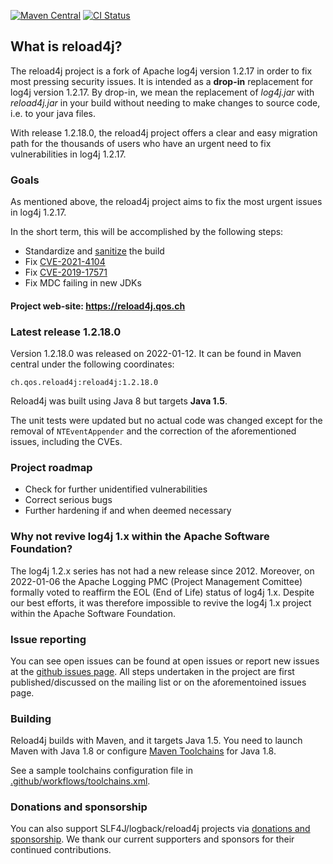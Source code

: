 
[![Maven Central](https://maven-badges.herokuapp.com/maven-central/ch.qos.reload4j/reload4j/badge.svg)](https://maven-badges.herokuapp.com/maven-central/ch.qos.reload4j/reload4j)
[![CI Status](https://github.com/qos-ch/reload4j/workflows/CI/badge.svg?branch=branch_1.2.18)](https://github.com/qos-ch/reload4j/actions?query=branch%3Abranch_1.2.18)

## What is reload4j?

The reload4j project is a fork of Apache log4j version 1.2.17 in order 
to fix most pressing security issues. It is intended as a 
__drop-in__ replacement for log4j version 1.2.17. By drop-in, we mean 
the replacement of  _log4j.jar_ with _reload4j.jar_ in your build without 
needing to make changes to source code, i.e. to your java files.

With release 1.2.18.0, the reload4j project offers a clear and
easy migration path for the thousands of users who have an 
urgent need to fix vulnerabilities in log4j 1.2.17.

### Goals

As mentioned above, the reload4j project aims to fix the 
most urgent issues in log4j 1.2.17.

In the short term, this will be accomplished by the following steps:

* Standardize and [sanitize](https://jira.qos.ch/browse/REL-1) the build
* Fix [CVE-2021-4104](https://cve.report/CVE-2021-4104)
* Fix [CVE-2019-17571](https://cve.report/CVE-2019-17571)
* Fix MDC failing in new JDKs

#### Project web-site: https://reload4j.qos.ch

### Latest release 1.2.18.0

Version 1.2.18.0 was released on 2022-01-12. It can be found in Maven central 
under the following coordinates:

`ch.qos.reload4j:reload4j:1.2.18.0`

Reload4j was built using Java 8 but targets __Java 1.5__.

The unit tests were updated but no actual code was changed except 
for the removal of `NTEventAppender` and the correction of the 
aforementioned issues, including the CVEs.

### Project roadmap

* Check for further unidentified vulnerabilities
* Correct serious bugs
* Further hardening if and when deemed necessary

### Why not revive log4j 1.x within the Apache Software Foundation?

The log4j 1.2.x series has not had a new release since 2012. Moreover, 
on 2022-01-06 the Apache Logging PMC (Project Management Comittee) formally 
voted to reaffirm the EOL (End of Life) status of log4j 1.x. Despite our best efforts, 
it was therefore impossible to revive the log4j 1.x project within the 
Apache Software Foundation.

### Issue reporting


You can see open issues can be found at open issues or report new
issues at the [github issues page](https://github.com/qos-ch/reload4j/issues/).
All steps undertaken in the project are first published/discussed on
the mailing list or on the aforementoined issues page.

### Building

Reload4j builds with Maven, and it targets Java 1.5.
You need to launch Maven with Java 1.8 or configure [Maven Toolchains](https://maven.apache.org/guides/mini/guide-using-toolchains.html)
for Java 1.8.

See a sample toolchains configuration file in [.github/workflows/toolchains.xml](.github/workflows/toolchains.xml).

### Donations and sponsorship

You can also support SLF4J/logback/reload4j projects 
via [donations and sponsorship](https://github.com/sponsors/qos-ch?o=esb). 
We thank our current supporters and sponsors for their continued contributions.
